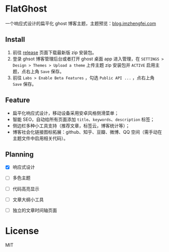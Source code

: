 # FlatGhost
一个响应式设计的扁平化 ghost 博客主题，主题预览：[blog.imzhengfei.com](http://blog.imzhengfei.com)




## Install

1. 前往 [release](https://github.com/imzhengfei/ghost-theme-flatghost/releases) 页面下载最新版 zip 安装包。
2. 登录 ghsot 博客管理后台或者打开 ghost 桌面 app 进入管理，在 `SETTINGS > Design > Themes > Upload a theme` 上传主题 zip 安装包并 `ACTIVE` 启用主题，点右上角 `Save` 保存。
3. 前往 `Labs > Enable Beta Features` ，勾选 `Public API ...` ，点右上角 `Save` 保存。



## Feature

*   扁平化响应式设计，移动设备采用安卓风格侧滑菜单；
*   智能 SEO，自动给所有页面添加 `title`、`keywords`、`description`  标签；
*   侧边栏多种小工具支持（推荐文章，标签云，博客统计等）；
*   博客社会化链接图标拓展：github、知乎、豆瓣、微博、QQ 空间（需手动在主题文件中启用相关代码）。



## Planning

-   [x] 响应式设计
-   [ ] 多色主题
-   [ ] 代码高亮显示
-   [ ] 文章大纲小工具
-   [ ] 独立的文章时间轴页面





# License

MIT